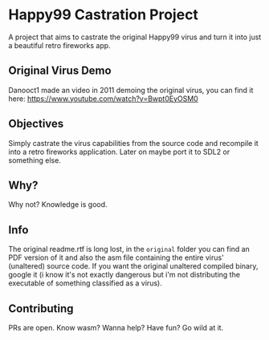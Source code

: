 # Happy99 Castration Project
A project that aims to castrate the original Happy99 virus and turn it into just a beautiful retro fireworks app.

## Original Virus Demo
Danooct1 made an video in 2011 demoing the original virus, you can find it here: https://www.youtube.com/watch?v=Bwpt0EyOSM0

## Objectives
Simply castrate the virus capabilities from the source code and recompile it into a retro fireworks application. Later on maybe port it to SDL2 or something else.

## Why?
Why not? Knowledge is good.

## Info
The original readme.rtf is long lost, in the `original` folder you can find an PDF version of it and also the asm file containing the entire virus' (unaltered) source code. If you want the original unaltered compiled binary, google it (i know it's not exactly dangerous but i'm not distributing the executable of something classified as a virus).

## Contributing
PRs are open. Know wasm? Wanna help? Have fun? Go wild at it.
